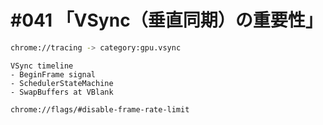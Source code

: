 # #041 「VSync（垂直同期）の重要性」

```bash
chrome://tracing -> category:gpu.vsync
```

```text
VSync timeline
- BeginFrame signal
- SchedulerStateMachine
- SwapBuffers at VBlank
```

```bash
chrome://flags/#disable-frame-rate-limit
```
